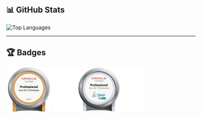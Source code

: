 ## 📊 GitHub Stats

<div align="left">

<img src="https://github-readme-stats-inky-eta-39.vercel.app/api/top-langs/?username=meIwata&count_private=true&layout=compact&card_width=450" alt="Top Languages"/>

[//]: # (  <img src="https://github-readme-stats.vercel.app/api?username=meIwata" alt="GitHub Stats"/>)
</div>

---

## 🏆 Badges

<a href="https://catalog-education.oracle.com/ords/certview/sharebadge?id=07DFE6E0F21C271A5A6F5CCB35F71A3EF1A2D7026498B5052549E843C88371D3"><img src="images/OCPJSE11.png" alt="Oracle Badge" width="120"/></a>
<a href="https://brm-certview.oracle.com/ords/certview/ecertificate?ssn=OC6407448&trackId=OCPJSE11&key=2479eb6b5b4b22c162f9c1d9f9a4410536d84a0d"><img src="images/OCPJSE11.jpg" alt="Oracle Badge" width="240"/></a>


